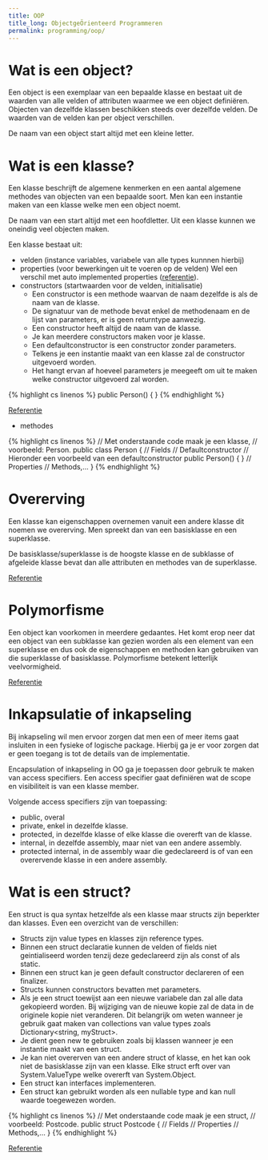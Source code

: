 ```yaml
---
title: OOP
title_long: ObjectgeÖrienteerd Programmeren
permalink: programming/oop/
---
```


# Wat is een object?
Een object is een exemplaar van een bepaalde klasse en bestaat uit de waarden van alle velden of attributen waarmee we een object definiëren. Objecten van dezelfde klassen beschikken steeds over dezelfde velden. De waarden van de velden kan per object verschillen.

De naam van een object start altijd met een kleine letter.

# Wat is een klasse?
Een klasse beschrijft de algemene kenmerken en een aantal algemene methodes van objecten van een bepaalde soort.
Men kan een instantie maken van een klasse welke men een object noemt.

De naam van een start altijd met een hoofdletter.
Uit een klasse kunnen we oneindig veel objecten maken.

Een klasse bestaat uit:
- velden (instance variables, variabele van alle types kunnnen hierbij)
- properties (voor bewerkingen uit te voeren op de velden)
Wel een verschil met auto implemented properties ([referentie](https://docs.microsoft.com/en-us/dotnet/csharp/programming-guide/classes-and-structs/auto-implemented-properties)).
- constructors (startwaarden voor de velden, initialisatie)
    - Een constructor is een methode waarvan de naam dezelfde is als de naam van de klasse.
    - De signatuur van de methode bevat enkel de methodenaam en de lijst van parameters, er is geen returntype aanwezig.
    - Een constructor heeft altijd de naam van de klasse.
    - Je kan meerdere constructors maken voor je klasse.
    - Een defaultconstructor is een constructor zonder parameters.
    - Telkens je een instantie maakt van een klasse zal de constructor uitgevoerd worden.
    - Het hangt ervan af hoeveel parameters je meegeeft om uit te maken welke constructor uitgevoerd zal worden.

{% highlight cs linenos %}
    public Person()
    {
    }
{% endhighlight %}    

[Referentie](https://docs.microsoft.com/en-us/dotnet/csharp/programming-guide/classes-and-structs/constructors)

- methodes

{% highlight cs linenos %}
// Met onderstaande code maak je een klasse, 
// voorbeeld: Person.
public class Person
{
    // Fields
    // Defaultconstructor
    // Hieronder een voorbeeld van een defaultconstructor
    public Person()
    {
    }
    // Properties
    // Methods,...
}
{% endhighlight %}

# Overerving
Een klasse kan eigenschappen overnemen vanuit een andere klasse dit noemen we overerving.
Men spreekt dan van een basisklasse en een superklasse.

De basisklasse/superklasse is de hoogste klasse en de subklasse of afgeleide klasse bevat dan alle attributen en methodes van de superklasse.

[Referentie](https://docs.microsoft.com/en-us/dotnet/csharp/programming-guide/classes-and-structs/inheritance)

# Polymorfisme
Een object kan voorkomen in meerdere gedaantes.
Het komt erop neer dat een object van een subklasse kan gezien worden als een element van een superklasse en dus ook de eigenschappen en methoden kan gebruiken van die superklasse of basisklasse.
Polymorfisme betekent letterlijk veelvormigheid.

[Referentie](https://docs.microsoft.com/en-us/dotnet/csharp/programming-guide/classes-and-structs/polymorphism)

# Inkapsulatie of inkapseling
Bij inkapseling wil men ervoor zorgen dat men een of meer items gaat insluiten in een fysieke of logische package.
Hierbij ga je er voor zorgen dat er geen toegang is tot de details van de implementatie.

Encapsulation of inkapseling in OO ga je toepassen door gebruik te maken van access specifiers.
Een access specifier gaat definiëren wat de scope en visibiliteit is van een klasse member.

Volgende access specifiers zijn van toepassing:

- public, overal
- private, enkel in dezelfde klasse.
- protected, in dezelfde klasse of elke klasse die overerft van de klasse.
- internal, in dezelfde assembly, maar niet van een andere assembly.
- protected internal, in de assembly waar die gedeclareerd is of van een overervende klasse in een andere assembly.

# Wat is een struct?

Een struct is qua syntax hetzelfde als een klasse maar structs zijn beperkter dan klasses.
Even een overzicht van de verschillen:

- Structs zijn value types en klasses zijn reference types.
- Binnen een struct declaratie kunnen de velden of fields niet geintialiseerd worden tenzij deze gedeclareerd zijn als const of als static.
- Binnen een struct kan je geen default constructor declareren of een finalizer.
- Structs kunnen constructors bevatten met parameters.
- Als je een struct toewijst aan een nieuwe variabele dan zal alle data gekopieerd worden.
Bij wijziging van de nieuwe kopie zal de data in de originele kopie niet veranderen.
Dit belangrijk om weten wanneer je gebruik gaat maken van collections van value types zoals Dictionary<string, myStruct>.
- Je dient geen new te gebruiken zoals bij klassen wanneer je een instantie maakt van een struct.
- Je kan niet overerven van een andere struct of klasse, en het kan ook niet de basisklasse zijn van een klasse. Elke struct erft over van System.ValueType welke overerft van System.Object.
- Een struct kan interfaces implementeren.
- Een struct kan gebruikt worden als een nullable type and kan null waarde toegewezen worden.

{% highlight cs linenos %}
// Met onderstaande code maak je een struct, 
// voorbeeld: Postcode.
public struct Postcode
{
    // Fields
    // Properties
    // Methods,...
}
{% endhighlight %}

[Referentie](https://docs.microsoft.com/en-us/dotnet/csharp/programming-guide/classes-and-structs/access-modifiers)